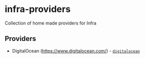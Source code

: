 # infra-providers
Collection of home made providers for Infra

## Providers
- DigitalOcean (https://www.digitalocean.com/) - [`digitalocean`](./digitalocean/README.md)